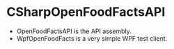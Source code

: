 # CSharpOpenFoodFactsAPI

* OpenFoodFactsAPI is the API assembly.
* WpfOpenFoodFacts is a very simple WPF test client.
